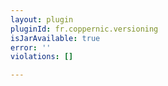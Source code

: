 ```yaml
---
layout: plugin
pluginId: fr.coppernic.versioning
isJarAvailable: true
error: ''
violations: []

---
```

